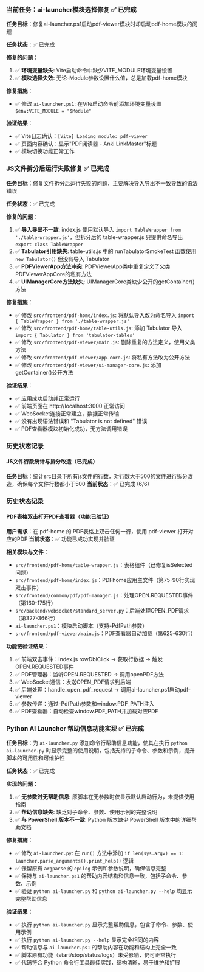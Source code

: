 ### 当前任务：ai-launcher模块选择修复 ✅ 已完成

**任务目标**：修复ai-launcher.ps1启动pdf-viewer模块时却启动pdf-home模块的问题

**任务状态**：✅ 已完成

**修复的问题**：
1. ✅ **环境变量缺失**: Vite启动命令中缺少VITE_MODULE环境变量设置
2. ✅ **模块选择失效**: 无论-Module参数设置什么值，总是加载pdf-home模块

**修复措施**：
- ✅ 修改 `ai-launcher.ps1`: 在Vite启动命令前添加环境变量设置 `$env:VITE_MODULE = "$Module"`

**验证结果**：
- ✅ Vite日志确认：`[Vite] Loading module: pdf-viewer`
- ✅ 页面内容确认：显示"PDF阅读器 - Anki LinkMaster"标题
- ✅ 模块切换功能正常工作

### JS文件拆分后运行失败修复 ✅ 已完成

**任务目标**：修复文件拆分后运行失败的问题，主要解决导入导出不一致导致的语法错误

**任务状态**：✅ 已完成

**修复的问题**：
1. ✅ **导入导出不一致**: index.js 使用默认导入 `import TableWrapper from './table-wrapper.js'`，但拆分后的 table-wrapper.js 只提供命名导出 `export class TableWrapper`
2. ✅ **Tabulator引用缺失**: table-utils.js 中的 runTabulatorSmokeTest 函数使用 `new Tabulator()` 但没有导入 Tabulator
3. ✅ **PDFViewerApp方法冲突**: PDFViewerApp类中重复定义了父类PDFViewerAppCore的私有方法
4. ✅ **UIManagerCore方法缺失**: UIManagerCore类缺少公开的getContainer()方法

**修复措施**：
- ✅ 修改 `src/frontend/pdf-home/index.js`: 将默认导入改为命名导入 `import { TableWrapper } from './table-wrapper.js'`
- ✅ 修改 `src/frontend/pdf-home/table-utils.js`: 添加 Tabulator 导入 `import { Tabulator } from 'tabulator-tables'`
- ✅ 修改 `src/frontend/pdf-viewer/main.js`: 删除重复的方法定义，使用父类方法
- ✅ 修改 `src/frontend/pdf-viewer/app-core.js`: 将私有方法改为公开方法
- ✅ 修改 `src/frontend/pdf-viewer/ui-manager-core.js`: 添加getContainer()公开方法

**验证结果**：
- ✅ 应用成功启动并正常运行
- ✅ 前端页面在 http://localhost:3000 正常访问
- ✅ WebSocket连接正常建立，数据正常传输
- ✅ 没有出现语法错误和 "Tabulator is not defined" 错误
- ✅ PDF查看器模块初始化成功，无方法调用错误

### 历史状态记录

#### JS文件行数统计与拆分改造（已完成）
**任务目标**：统计src目录下所有js文件的行数，对行数大于500的文件进行拆分改造，确保每个文件行数都小于500
**当前状态**：✅ 已完成 (6/6)

### 历史状态记录

#### PDF表格双击打开PDF查看器（功能已验证）
**用户需求**：在 pdf-home 的 PDF表格上双击任何一行，使用 pdf-viewer 打开对应的PDF
**当前状态**：✅ 功能已成功实现并验证

**相关模块与文件**：
- `src/frontend/pdf-home/table-wrapper.js`：表格组件（已修复isSelected问题）
- `src/frontend/pdf-home/index.js`：PDFhome应用主文件（第75-90行实现双击事件）
- `src/frontend/common/pdf/pdf-manager.js`：处理OPEN.REQUESTED事件（第160-175行）
- `src/backend/websocket/standard_server.py`：后端处理OPEN_PDF请求（第327-366行）
- `ai-launcher.ps1`：模块启动脚本（支持-PdfPath参数）
- `src/frontend/pdf-viewer/main.js`：PDF查看器自动加载（第625-630行）

**功能链验证结果**：
1. ✅ 前端双击事件：index.js rowDblClick → 获取行数据 → 触发OPEN.REQUESTED事件
2. ✅ PDF管理器：监听OPEN.REQUESTED → 调用openPDF方法
3. ✅ WebSocket通信：发送OPEN_PDF请求到后端
4. ✅ 后端处理：handle_open_pdf_request → 调用ai-launcher.ps1启动pdf-viewer
5. ✅ 参数传递：通过-PdfPath参数和window.PDF_PATH注入
6. ✅ PDF查看器：自动检查window.PDF_PATH并加载对应PDF
### Python AI Launcher 帮助信息功能实现 ✅ 已完成

**任务目标**：为 `ai-launcher.py` 添加命令行帮助信息功能，使其在执行 `python ai-launcher.py` 时显示完整的使用说明，包括支持的子命令、参数和示例，提升脚本的可用性和可维护性

**任务状态**：✅ 已完成

**实现的问题**：
1. ✅ **无参数时无帮助信息**: 原脚本在无参数时仅显示默认启动行为，未提供使用指南
2. ✅ **帮助信息缺失**: 缺乏对子命令、参数、使用示例的完整说明
3. ✅ **与 PowerShell 版本不一致**: Python 版本缺少 PowerShell 版本中的详细帮助文档

**修复措施**：
- ✅ 修改 `ai-launcher.py`: 在 `run()` 方法中添加 `if len(sys.argv) == 1: launcher.parse_arguments().print_help()` 逻辑
- ✅ 保留原有 `argparse` 的 `epilog` 示例和参数说明，确保信息完整
- ✅ 保持与 `ai-launcher.ps1` 的帮助内容结构和信息一致，包括子命令、参数、示例
- ✅ 验证 `python ai-launcher.py` 和 `python ai-launcher.py --help` 均显示完整帮助信息

**验证结果**：
- ✅ 执行 `python ai-launcher.py` 显示完整帮助信息，包含子命令、参数、使用示例
- ✅ 执行 `python ai-launcher.py --help` 显示完全相同的内容
- ✅ 帮助信息与 `ai-launcher.ps1` 的帮助内容在功能和结构上完全一致
- ✅ 脚本原有功能（start/stop/status/logs）未受影响，仍可正常执行
- ✅ 代码符合 Python 命令行工具最佳实践，结构清晰，易于维护和扩展